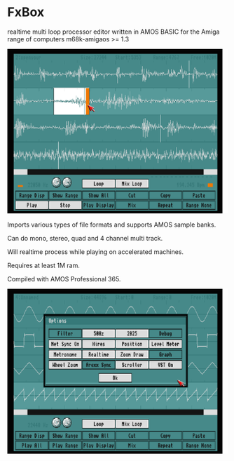 # FxBox
realtime multi loop processor editor written in AMOS BASIC for the Amiga range of computers m68k-amigaos >= 1.3

![alt fxbox](https://github.com/marc365/FxBox/raw/master/fxbox.png)

  Imports various types of file formats and supports AMOS sample banks.

  Can do mono, stereo, quad and 4 channel multi track.

  Will realtime process while playing on accelerated machines.

  Requires at least 1M ram.

  Compiled with AMOS Professional 365.

![alt options](https://github.com/marc365/FxBox/raw/master/fxbox_options.png)
